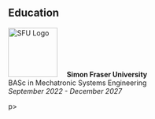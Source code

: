 ## Education

<p float="left">
<img src="https://www.sfu.ca/favicon.ico" alt="SFU Logo" width="100" height="100" style="margin-right: 15px;" >
<strong>Simon Fraser University</strong><br>
BASc in Mechatronic Systems Engineering<br>
<em>September 2022 - December 2027</em>
</p>p>
